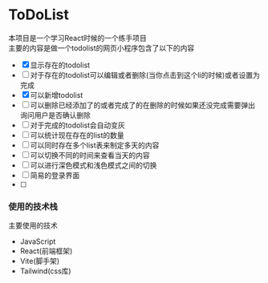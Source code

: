 # ToDoList

本项目是一个学习React时候的一个练手项目  
主要的内容是做一个todolist的网页小程序包含了以下的内容

- [x] 显示存在的todolist
- [ ] 对于存在的todolist可以编辑或者删除(当你点击到这个li的时候)或者设置为完成
- [x] 可以新增todolist
- [ ] 可以删除已经添加了的或者完成了的在删除的时候如果还没完成需要弹出询问用户是否确认删除
- [ ] 对于完成的todolist会自动变灰
- [ ] 可以统计现在存在的list的数量
- [ ] 可以同时存在多个list表来制定多天的内容
- [ ] 可以切换不同的时间来查看当天的内容
- [ ] 可以进行深色模式和浅色模式之间的切换
- [ ] 简易的登录界面
- [ ] 

### 使用的技术栈

主要使用的技术

- JavaScript
- React(前端框架)
- Vite(脚手架)
- Tailwind(css库)




